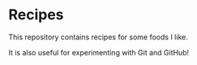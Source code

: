 # Recipes

This repository contains recipes for some foods I like.

It is also useful for experimenting with Git and GitHub!